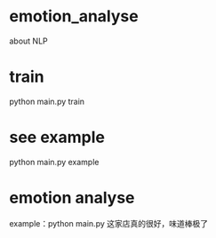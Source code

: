 # emotion_analyse
about NLP
# train
python main.py train
# see example
python main.py example
# emotion analyse 
example：python main.py 这家店真的很好，味道棒极了
